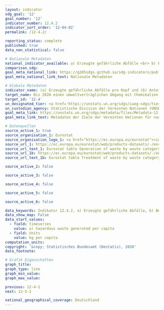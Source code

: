 ```yaml
---
layout: indicator
sdg_goal: '12'
goal_number: '12'
indicator_number: 12.4.2
indicator_sort_order: '12-04-02'
permalink: /12-4-2/

reporting_status: complete
published: true
data_non_statistical: false

# Nationale Metadaten
national_indicator_available: a) Erzeugte gefährliche Abfälle <br> b) Behandelte gefährliche Abfälle
comparison_sdg: 
goal_meta_national_link: https://g205sdgs.github.io/sdg-indicators/public/MetaDe/12.4.2.pdf
goal_meta_national_link_text: Nationale Metadaten

# Globale Metadaten
indicator_name: (a) Erzeugte gefährliche Abfälle pro Kopf und (b) Anteil der behandelten gefährlichen Abfälle, nach Art der Behandlung
target_name: Bis 2020 einen umweltverträglichen Umgang mit Chemikalien und allen Abfällen während ihres gesamten Lebenszyklus in Übereinstimmung mit den vereinbarten internationalen Rahmenregelungen erreichen und ihre Freisetzung in Luft, Wasser und Boden erheblich verringern, um ihre nachteiligen Auswirkungen auf die menschliche Gesundheit und die Umwelt auf ein Mindestmaß zu beschränken
target_id: '12.4'
un_designated_tier: <a href='https://unstats.un.org/sdgs/iaeg-sdgs/tier-classification/' title='Klicken Sie hier um weitere Informationen zur UN-Tier-Klassifikation zu erhalten.'>Tier II</a>
un_custodian_agency: Statistische Division der Vereinten Nationen (UNSD)<br>Umweltprogramm der Vereinten Nationen (UNEP)
goal_meta_link: https://unstats.un.org/sdgs/metadata/files/Metadata-12-04-02.pdf
goal_meta_link_text: Metadaten der Ziele der Vereinten Nationen für nachhaltige Entwicklung

# Datenquellen
source_active_1: true
source_organisation_1: Eurostat
source_organisation_logo_1: <a href="https://ec.europa.eu/eurostat"><img src="https://g205sdgs.github.io/sdg-indicators/public/OrgImgDe/eurostat.png" alt="Logo eurostat" style="height:60px; width:148px"/></a>
source_url_1: https://ec.europa.eu/eurostat/web/products-datasets/-/env_wasgen
source_url_text_1: Eurostat table Generation of waste by waste category, hazardousness and NACE Rev. 2 activity
source_url_1b: https://ec.europa.eu/eurostat/web/products-datasets/-/env_wastrt
source_url_text_1b: Eurostat table Treatment of waste by waste category, hazardousness and waste management operations

source_active_2: false

source_active_3: false

source_active_4: false

source_active_5: false

source_active_6: false

data_keywords: Indikator 12.4.2, a) Erzeugte gefährliche Abfälle, b) Behandelte gefährliche Abfälle, Abfall, Sondermüll, Statistischen Division der UN (UNSD), Umweltprogramm der Vereinten Nationen (UNEP)
data_show_map: False
data_start_values: 
  - field: timeseries
    value: a) hazardous waste generated per capita
  - field: Units
    value: kg per capita
computation_units: 
copyright: '&copy; Statistisches Bundesamt (Destatis), 2020'
data_footnote: 

# Grafik Eigenschaften
graph_title: 
graph_type: line
graph_min_value: 
graph_max_value: 

previous: 12-4-1
next: 12-5-1

national_geographical_coverage: Deutschland
---
```


<span></span>